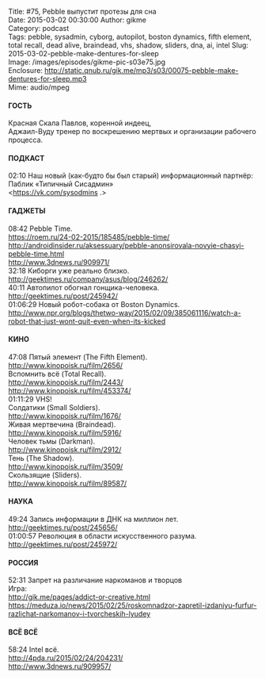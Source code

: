 Title: #75, Pebble выпустит протезы для сна  
Date: 2015-03-02 00:30:00 
Author: gikme  
Category: podcast  
Tags: pebble, sysadmin, cyborg, autopilot, boston dynamics, fifth element, total recall, dead alive, braindead, vhs, shadow, sliders, dna, ai, intel
Slug: 2015-03-02-pebble-make-dentures-for-sleep  
Image: /images/episodes/gikme-pic-s03e75.jpg  
Enclosure: http://static.qnub.ru/gik.me/mp3/s03/00075-pebble-make-dentures-for-sleep.mp3  
Mime: audio/mpeg

#### ГОСТЬ

Красная Скала Павлов, коренной индеец,  
Аджаил-Вуду тренер по воскрешению мертвых и организации рабочего процесса.

#### ПОДКАСТ

02:10 Наш новый (как-будто бы был старый) информационный партнёр:  
Паблик «Типичный Сисадмин»  
<https://vk.com/sysodmins .>

#### ГАДЖЕТЫ

08:42 Pebble Time.  
<https://roem.ru/24-02-2015/185485/pebble-time/>  
<http://androidinsider.ru/aksessuary/pebble-anonsirovala-novyie-chasyi-pebble-time.html>  
<http://www.3dnews.ru/909971/>  
32:18 Киборги уже реально близко.  
<http://geektimes.ru/company/asus/blog/246262/>  
40:11 Автопилот обогнал гонщика-человека.  
<http://geektimes.ru/post/245942/>  
01:06:29 Новый робот-собака от Boston Dynamics.  
<http://www.npr.org/blogs/thetwo-way/2015/02/09/385061116/watch-a-robot-that-just-wont-quit-even-when-its-kicked>

#### КИНО

47:08 Пятый элемент (The Fifth Element).  
<http://www.kinopoisk.ru/film/2656/>  
Вспомнить всё (Total Recall).  
<http://www.kinopoisk.ru/film/2443/>  
<http://www.kinopoisk.ru/film/453374/>  
01:11:29 VHS!  
Солдатики (Small Soldiers).  
<http://www.kinopoisk.ru/film/1676/>  
Живая мертвечина (Braindead).  
<http://www.kinopoisk.ru/film/5916/>  
Человек тьмы (Darkman).  
<http://www.kinopoisk.ru/film/2912/>  
Тень (The Shadow).  
<http://www.kinopoisk.ru/film/3509/>  
Скользящие (Sliders).  
<http://www.kinopoisk.ru/film/89587/>

#### НАУКА

49:24 Запись информации в ДНК на миллион лет.  
<http://geektimes.ru/post/245656/>  
01:00:57 Революция в области искусственного разума.   
<http://geektimes.ru/post/245972/>

#### РОССИЯ

52:31 Запрет на различание наркоманов и творцов  
Игра:  
<http://gik.me/pages/addict-or-creative.html>  
<https://meduza.io/news/2015/02/25/roskomnadzor-zapretil-izdaniyu-furfur-razlichat-narkomanov-i-tvorcheskih-lyudey>

#### ВСЁ ВСЁ

58:24 Intel всё.  
<http://4pda.ru/2015/02/24/204231/>  
<http://www.3dnews.ru/909957/>

